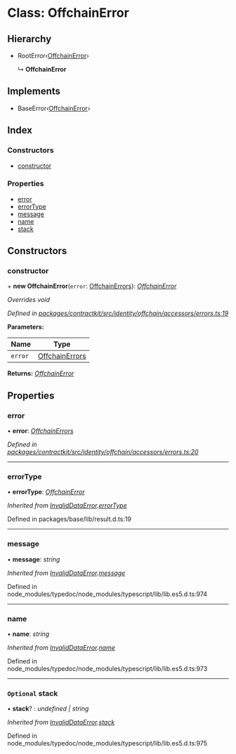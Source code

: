 # Class: OffchainError

## Hierarchy

* RootError‹[OffchainError](../enums/_identity_offchain_accessors_errors_.schemaerrortypes.md#offchainerror)›

  ↳ **OffchainError**

## Implements

* BaseError‹[OffchainError](../enums/_identity_offchain_accessors_errors_.schemaerrortypes.md#offchainerror)›

## Index

### Constructors

* [constructor](_identity_offchain_accessors_errors_.offchainerror.md#constructor)

### Properties

* [error](_identity_offchain_accessors_errors_.offchainerror.md#error)
* [errorType](_identity_offchain_accessors_errors_.offchainerror.md#errortype)
* [message](_identity_offchain_accessors_errors_.offchainerror.md#message)
* [name](_identity_offchain_accessors_errors_.offchainerror.md#name)
* [stack](_identity_offchain_accessors_errors_.offchainerror.md#optional-stack)

## Constructors

###  constructor

\+ **new OffchainError**(`error`: [OffchainErrors](../modules/_identity_offchain_data_wrapper_.md#offchainerrors)): *[OffchainError](_identity_offchain_accessors_errors_.offchainerror.md)*

*Overrides void*

*Defined in [packages/contractkit/src/identity/offchain/accessors/errors.ts:19](https://github.com/celo-org/celo-monorepo/blob/master/packages/contractkit/src/identity/offchain/accessors/errors.ts#L19)*

**Parameters:**

Name | Type |
------ | ------ |
`error` | [OffchainErrors](../modules/_identity_offchain_data_wrapper_.md#offchainerrors) |

**Returns:** *[OffchainError](_identity_offchain_accessors_errors_.offchainerror.md)*

## Properties

###  error

• **error**: *[OffchainErrors](../modules/_identity_offchain_data_wrapper_.md#offchainerrors)*

*Defined in [packages/contractkit/src/identity/offchain/accessors/errors.ts:20](https://github.com/celo-org/celo-monorepo/blob/master/packages/contractkit/src/identity/offchain/accessors/errors.ts#L20)*

___

###  errorType

• **errorType**: *[OffchainError](../enums/_identity_offchain_accessors_errors_.schemaerrortypes.md#offchainerror)*

*Inherited from [InvalidDataError](_identity_offchain_accessors_errors_.invaliddataerror.md).[errorType](_identity_offchain_accessors_errors_.invaliddataerror.md#errortype)*

Defined in packages/base/lib/result.d.ts:19

___

###  message

• **message**: *string*

*Inherited from [InvalidDataError](_identity_offchain_accessors_errors_.invaliddataerror.md).[message](_identity_offchain_accessors_errors_.invaliddataerror.md#message)*

Defined in node_modules/typedoc/node_modules/typescript/lib/lib.es5.d.ts:974

___

###  name

• **name**: *string*

*Inherited from [InvalidDataError](_identity_offchain_accessors_errors_.invaliddataerror.md).[name](_identity_offchain_accessors_errors_.invaliddataerror.md#name)*

Defined in node_modules/typedoc/node_modules/typescript/lib/lib.es5.d.ts:973

___

### `Optional` stack

• **stack**? : *undefined | string*

*Inherited from [InvalidDataError](_identity_offchain_accessors_errors_.invaliddataerror.md).[stack](_identity_offchain_accessors_errors_.invaliddataerror.md#optional-stack)*

Defined in node_modules/typedoc/node_modules/typescript/lib/lib.es5.d.ts:975

